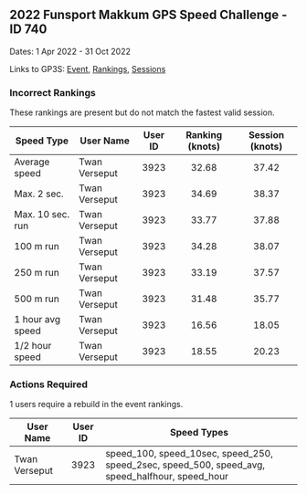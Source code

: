 ## 2022 Funsport Makkum GPS Speed Challenge - ID 740

Dates: 1 Apr 2022 - 31 Oct 2022

Links to GP3S: [Event](https://www.gps-speedsurfing.com/default.aspx?mnu=event&val=740), [Rankings](https://www.gps-speedsurfing.com/default.aspx?mnu=eventranking&val=740), [Sessions](https://www.gps-speedsurfing.com/default.aspx?mnu=eventsessions&val=740)

### Incorrect Rankings

These rankings are present but do not match the fastest valid session.

| Speed Type | User Name | User ID | Ranking (knots) | Session (knots) |
| ---------- | --------- | :-----: | :-------------: | :-------------: |
| Average speed | Twan Verseput  | 3923 | 32.68 | 37.42 |
| Max. 2 sec. | Twan Verseput  | 3923 | 34.69 | 38.37 |
| Max. 10 sec. run | Twan Verseput  | 3923 | 33.77 | 37.88 |
| 100 m run | Twan Verseput  | 3923 | 34.28 | 38.07 |
| 250 m run | Twan Verseput  | 3923 | 33.19 | 37.57 |
| 500 m run | Twan Verseput  | 3923 | 31.48 | 35.77 |
| 1 hour avg speed | Twan Verseput  | 3923 | 16.56 | 18.05 |
| 1/2 hour speed | Twan Verseput  | 3923 | 18.55 | 20.23 |

### Actions Required

1 users require a rebuild in the event rankings.

| User Name | User ID | Speed Types |
| --------- | :-----: | ----------- |
| Twan Verseput  | 3923 | speed_100, speed_10sec, speed_250, speed_2sec, speed_500, speed_avg, speed_halfhour, speed_hour |
